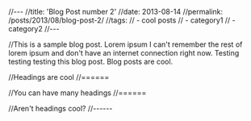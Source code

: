 //---
//title: 'Blog Post number 2'
//date: 2013-08-14
//permalink: /posts/2013/08/blog-post-2/
//tags:
//  - cool posts
//  - category1
//  - category2
//---

//This is a sample blog post. Lorem ipsum I can't remember the rest of lorem ipsum and don't have an internet connection right now. Testing testing testing this blog post. Blog posts are cool.

//Headings are cool
//======

//You can have many headings
//======

//Aren't headings cool?
//------
